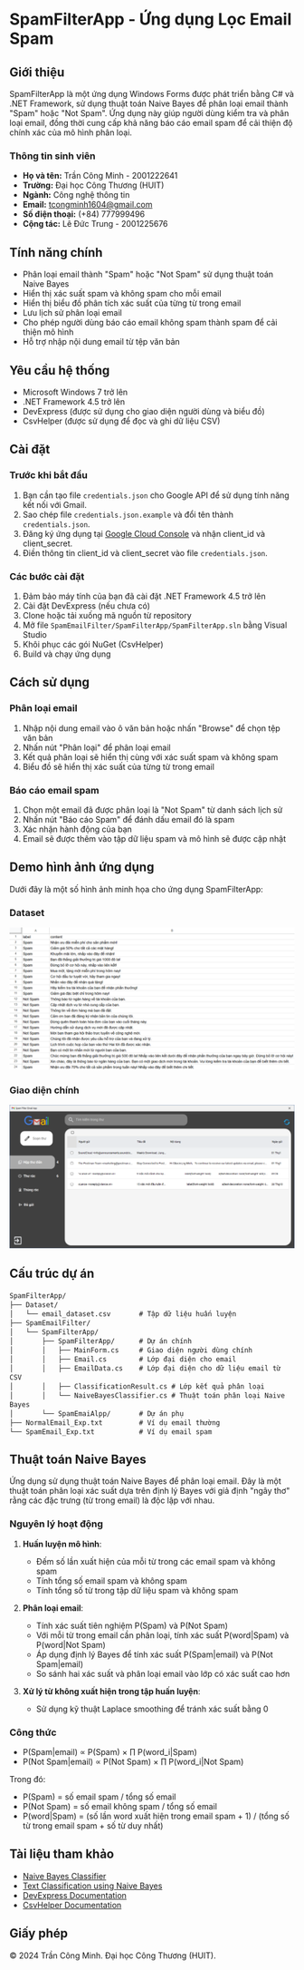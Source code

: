 # SpamFilterApp - Ứng dụng Lọc Email Spam

## Giới thiệu

SpamFilterApp là một ứng dụng Windows Forms được phát triển bằng C# và .NET Framework, sử dụng thuật toán Naive Bayes để phân loại email thành "Spam" hoặc "Not Spam". Ứng dụng này giúp người dùng kiểm tra và phân loại email, đồng thời cung cấp khả năng báo cáo email spam để cải thiện độ chính xác của mô hình phân loại.

### Thông tin sinh viên

- **Họ và tên:** Trần Công Minh - 2001222641
- **Trường:** Đại học Công Thương (HUIT)
- **Ngành:** Công nghệ thông tin
- **Email:** tcongminh1604@gmail.com
- **Số điện thoại:** (+84) 777999496
- **Cộng tác:** Lê Đức Trung - 2001225676

## Tính năng chính

- Phân loại email thành "Spam" hoặc "Not Spam" sử dụng thuật toán Naive Bayes
- Hiển thị xác suất spam và không spam cho mỗi email
- Hiển thị biểu đồ phân tích xác suất của từng từ trong email
- Lưu lịch sử phân loại email
- Cho phép người dùng báo cáo email không spam thành spam để cải thiện mô hình
- Hỗ trợ nhập nội dung email từ tệp văn bản

## Yêu cầu hệ thống

- Microsoft Windows 7 trở lên
- .NET Framework 4.5 trở lên
- DevExpress (được sử dụng cho giao diện người dùng và biểu đồ)
- CsvHelper (được sử dụng để đọc và ghi dữ liệu CSV)

## Cài đặt

### Trước khi bắt đầu

1. Bạn cần tạo file `credentials.json` cho Google API để sử dụng tính năng kết nối với Gmail.
2. Sao chép file `credentials.json.example` và đổi tên thành `credentials.json`.
3. Đăng ký ứng dụng tại [Google Cloud Console](https://console.cloud.google.com/) và nhận client_id và client_secret.
4. Điền thông tin client_id và client_secret vào file `credentials.json`.

### Các bước cài đặt

1. Đảm bảo máy tính của bạn đã cài đặt .NET Framework 4.5 trở lên
2. Cài đặt DevExpress (nếu chưa có)
3. Clone hoặc tải xuống mã nguồn từ repository
4. Mở file `SpamEmailFilter/SpamFilterApp/SpamFilterApp.sln` bằng Visual Studio
5. Khôi phục các gói NuGet (CsvHelper)
6. Build và chạy ứng dụng

## Cách sử dụng

### Phân loại email

1. Nhập nội dung email vào ô văn bản hoặc nhấn "Browse" để chọn tệp văn bản
2. Nhấn nút "Phân loại" để phân loại email
3. Kết quả phân loại sẽ hiển thị cùng với xác suất spam và không spam
4. Biểu đồ sẽ hiển thị xác suất của từng từ trong email

### Báo cáo email spam

1. Chọn một email đã được phân loại là "Not Spam" từ danh sách lịch sử
2. Nhấn nút "Báo cáo Spam" để đánh dấu email đó là spam
3. Xác nhận hành động của bạn
4. Email sẽ được thêm vào tập dữ liệu spam và mô hình sẽ được cập nhật

## Demo hình ảnh ứng dụng

Dưới đây là một số hình ảnh minh họa cho ứng dụng SpamFilterApp:

### Dataset

![Dataset](./images/100_email_dataset.png)

### Giao diện chính

![Giao diện chính](./images/main.png)

## Cấu trúc dự án

```
SpamFilterApp/
├── Dataset/
│   └── email_dataset.csv       # Tập dữ liệu huấn luyện
├── SpamEmailFilter/
│   └── SpamFilterApp/
│       ├── SpamFilterApp/      # Dự án chính
│       │   ├── MainForm.cs     # Giao diện người dùng chính
│       │   ├── Email.cs        # Lớp đại diện cho email
│       │   ├── EmailData.cs    # Lớp đại diện cho dữ liệu email từ CSV
│       │   ├── ClassificationResult.cs # Lớp kết quả phân loại
│       │   └── NaiveBayesClassifier.cs # Thuật toán phân loại Naive Bayes
│       └── SpamEmaiAlpp/       # Dự án phụ
├── NormalEmail_Exp.txt         # Ví dụ email thường
└── SpamEmail_Exp.txt           # Ví dụ email spam
```

## Thuật toán Naive Bayes

Ứng dụng sử dụng thuật toán Naive Bayes để phân loại email. Đây là một thuật toán phân loại xác suất dựa trên định lý Bayes với giả định "ngây thơ" rằng các đặc trưng (từ trong email) là độc lập với nhau.

### Nguyên lý hoạt động

1. **Huấn luyện mô hình**:

   - Đếm số lần xuất hiện của mỗi từ trong các email spam và không spam
   - Tính tổng số email spam và không spam
   - Tính tổng số từ trong tập dữ liệu spam và không spam

2. **Phân loại email**:

   - Tính xác suất tiên nghiệm P(Spam) và P(Not Spam)
   - Với mỗi từ trong email cần phân loại, tính xác suất P(word|Spam) và P(word|Not Spam)
   - Áp dụng định lý Bayes để tính xác suất P(Spam|email) và P(Not Spam|email)
   - So sánh hai xác suất và phân loại email vào lớp có xác suất cao hơn

3. **Xử lý từ không xuất hiện trong tập huấn luyện**:
   - Sử dụng kỹ thuật Laplace smoothing để tránh xác suất bằng 0

### Công thức

- P(Spam|email) ∝ P(Spam) × ∏ P(word_i|Spam)
- P(Not Spam|email) ∝ P(Not Spam) × ∏ P(word_i|Not Spam)

Trong đó:

- P(Spam) = số email spam / tổng số email
- P(Not Spam) = số email không spam / tổng số email
- P(word|Spam) = (số lần word xuất hiện trong email spam + 1) / (tổng số từ trong email spam + số từ duy nhất)

## Tài liệu tham khảo

- [Naive Bayes Classifier](https://en.wikipedia.org/wiki/Naive_Bayes_classifier)
- [Text Classification using Naive Bayes](https://towardsdatascience.com/text-classification-using-naive-bayes-theory-a-working-example-2ef4b7eb7d5a)
- [DevExpress Documentation](https://docs.devexpress.com/)
- [CsvHelper Documentation](https://joshclose.github.io/CsvHelper/)

## Giấy phép

© 2024 Trần Công Minh. Đại học Công Thương (HUIT).
